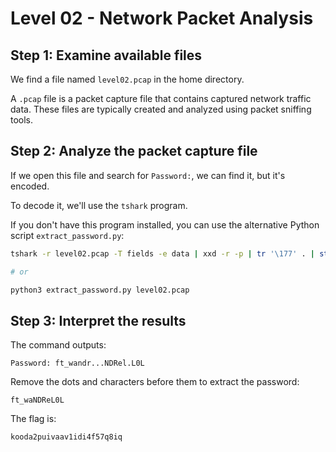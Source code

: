 # Level 02 - Network Packet Analysis

## Step 1: Examine available files

We find a file named `level02.pcap` in the home directory.

A `.pcap` file is a packet capture file that contains captured network traffic data. These files are typically created and analyzed using packet sniffing tools.

## Step 2: Analyze the packet capture file

If we open this file and search for `Password:`, we can find it, but it's encoded.

To decode it, we'll use the `tshark` program.

If you don't have this program installed, you can use the alternative Python script `extract_password.py`:

```sh
tshark -r level02.pcap -T fields -e data | xxd -r -p | tr '\177' . | strings | grep assword

# or

python3 extract_password.py level02.pcap
```

## Step 3: Interpret the results

The command outputs:

```
Password: ft_wandr...NDRel.L0L
```

Remove the dots and characters before them to extract the password:

```
ft_waNDReL0L
```

The flag is:

```
kooda2puivaav1idi4f57q8iq
```
